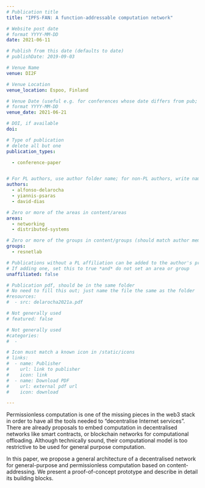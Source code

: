 ```yaml
---
# Publication title
title: "IPFS-FAN: A function-addressable computation network"

# Website post date
# format YYYY-MM-DD
date: 2021-06-11

# Publish from this date (defaults to date)
# publishDate: 2019-09-03

# Venue Name
venue: DI2F

# Venue Location
venue_location: Espoo, Finland

# Venue Date (useful e.g. for conferences whose date differs from pub; defaults to date)
# format YYYY-MM-DD
venue_date: 2021-06-21

# DOI, if available
doi:

# Type of publication
# delete all but one
publication_types:

  - conference-paper


# For PL authors, use author folder name; for non-PL authors, write name as in paper within ""
authors:
  - alfonso-delarocha
  - yiannis-psaras
  - david-dias

# Zero or more of the areas in content/areas
areas:
  - networking
  - distributed-systems

# Zero or more of the groups in content/groups (should match author membership)
groups:
  - resnetlab

# Publications without a PL affiliation can be added to the author's profile without showing up elsewhere
# If adding one, set this to true *and* do not set an area or group
unaffiliated: false

# Publication pdf, should be in the same folder
# No need to fill this out; just name the file the same as the folder
#resources:
#  - src: delarocha2021a.pdf

# Not generally used
# featured: false

# Not generally used
#categories:
#  -

# Icon must match a known icon in /static/icons
# links:
#  - name: Publisher
#    url: link to publisher
#    icon: link
#  - name: Download PDF
#    url: external pdf url
#    icon: download

---
```


Permissionless computation is one of the missing pieces in the web3 stack in order to have all the tools needed to “decentralise Internet services”. There are already proposals to embed computation in decentralised networks like smart contracts, or blockchain networks for computational offloading. Although technically sound, their computational model is too restrictive to be used for general purpose computation.

In this paper, we propose a general architecture of a decentralised network for general-purpose and permissionless computation based on content-addressing. We present a proof-of-concept prototype and describe in detail its building blocks.
